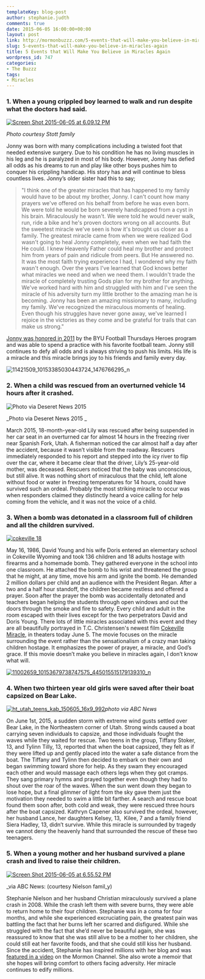 ```yaml
---
templateKey: blog-post
author: stephanie.judth
comments: true
date: 2015-06-05 16:00:00+00:00
layout: post
link: http://mormonbuzzz.com/5-events-that-will-make-you-believe-in-miracles-again/
slug: 5-events-that-will-make-you-believe-in-miracles-again
title: 5 Events that Will Make You Believe in Miracles Again
wordpress_id: 747
categories:
- The Buzzz
tags:
- Miracles
---
```


### 1. When a young crippled boy learned to walk and run despite what the doctors had said.




[![Screen Shot 2015-06-05 at 6.09.12 PM](/img/Screen-Shot-2015-06-05-at-6.09.12-PM.png)](/img/Screen-Shot-2015-06-05-at-6.09.12-PM.png)


_Photo courtesy Stott family_


Jonny was born with many complications including a twisted foot that needed extensive surgery. Due to his condition he has no living muscles in his leg and he is paralyzed in most of his body. However, Jonny has defied all odds as his dreams to run and play like other boys pushes him to conquer his crippling handicap. His story has and will continue to bless countless lives. Jonny’s older sister had this to say;


<blockquote>"I think one of the greater miracles that has happened to my family would have to be about my brother, Jonny. I can't count how many prayers we've offered on his behalf from before he was even born. We were told he would be born severely handicapped from a cyst in his brain. Miraculously he wasn't. We were told he would never walk, run, ride a bike and he's proven doctors wrong on all accounts. But the sweetest miracle we've seen is how it's brought us closer as a family. The greatest miracle came from when we were realized God wasn't going to heal Jonny completely, even when we had faith the He could. I knew Heavenly Father could heal my brother and protect him from years of pain and ridicule from peers. But He answered no. It was the most faith trying experience I had, I wondered why my faith wasn't enough. Over the years I've learned that God knows better what miracles we need and when we need them. I wouldn't trade the miracle of completely trusting Gods plan for my brother for anything. We've worked hard with him and struggled with him and I've seen the miracle of his adversity turn my little brother to the amazing man he is becoming. Jonny has been an amazing missionary to many, including my family. We've recognized the miraculous moments of healing. Even though his struggles have never gone away, we've learned I rejoice in the victories as they come and be grateful for trails that can make us strong."</blockquote>


[Jonny was honored in 2011](https://www.youtube.com/watch?v=HPOPad4yHpU&feature=youtu.be) by the BYU Football Thursdays Heroes program and was able to spend a practice with his favorite football team. Jonny still continues to defy all odds and is always striving to push his limits. His life is a miracle and this miracle brings joy to his friends and family every day.


![11421509_10153385030443724_1476766295_n](/img/11421509_10153385030443724_1476766295_n.jpg)




### 2. When a child was rescued from an overturned vehicle 14 hours after it crashed.





![Photo via Deseret News 2015](/img/25541157.jpg)


_Photo via Deseret News 2015 _


March 2015, 18-month-year-old Lily was rescued after being suspended in her car seat in an overturned car for almost 14 hours in the freezing river near Spanish Fork, Utah. A fisherman noticed the car almost half a day after the accident, because it wasn’t visible from the roadway. Rescuers immediately responded to his report and stepped into the icy river to flip over the car, where it became clear that the driver, Lily’s 25-year-old mother, was deceased. Rescuers noticed that the baby was unconscious, but still alive. It was nothing short of miraculous that the child, left alone without food or water in freezing temperatures for 14 hours, could have survived such an ordeal. Probably the most striking miracle to occur was when responders claimed they distinctly heard a voice calling for help coming from the vehicle, and it was not the voice of a child.


### 3. When a bomb was detonated in a classroom full of children and all the children survived.




[![cokeville 18](/img/cokeville-18.jpg)](/img/cokeville-18.jpg)

May 16, 1986, David Young and his wife Doris entered an elementary school in Cokeville Wyoming and took 136 children and 18 adults hostage with firearms and a homemade bomb. They gathered everyone in the school into one classroom. He attached the bomb to his wrist and threatened the group that he might, at any time, move his arm and ignite the bomb. He demanded 2 million dollars per child and an audience with the President Regan. After a two and a half hour standoff, the children became restless and offered a prayer. Soon after the prayer the bomb was accidentally detonated and teachers began helping the students through open windows and out the doors through the smoke and fire to safety. Every child and adult in the room escaped with their lives except for the two perpetrators David and Doris Young. There lots of little miracles associated with this event and they are all beautifully portrayed in T.C. Christensen's newest film [Cokeville Miracle](https://www.youtube.com/watch?v=jn20a71m45M), in theaters today June 5. The movie focuses on the miracle surrounding the event rather than the sensationalism of a crazy man taking children hostage. It emphasizes the power of prayer, a miracle, and God’s grace. If this movie doesn’t make you believe in miracles again, I don’t know what will.

[![11002659_10153679738747575_445015515179139310_n](/img/11002659_10153679738747575_445015515179139310_n.jpg)](/img/11002659_10153679738747575_445015515179139310_n.jpg)


### 4. When two thirteen year old girls were saved after their boat capsized on Bear Lake.





[![ht_utah_teens_kab_150605_16x9_992](/img/ht_utah_teens_kab_150605_16x9_992.jpg)](/img/ht_utah_teens_kab_150605_16x9_992.jpg)_photo via ABC News_


On June 1st, 2015, a sudden storm with extreme wind gusts settled over Bear Lake, in the Northeastern corner of Utah. Strong winds caused a boat carrying seven individuals to capsize, and those individuals fought the waves while they waited for rescue. Two teens in the group, Tiffany Stoker, 13, and Tylinn Tilly, 13, reported that when the boat capsized, they felt as if they were lifted up and gently placed into the water a safe distance from the boat. The Tiffany and Tylinn then decided to embark on their own and began swimming toward shore for help. As they swam they encouraged each other and would massage each others legs when they got cramps. They sang primary hymns and prayed together even though they had to shout over the roar of the waves. When the sun went down they began to lose hope, but a final glimmer of light from the sky gave them just the motivation they needed to swim a little bit farther. A search and rescue boat found them soon after, both cold and weak, they were rescued three hours after the boat capsized. Kathryn Capener also survived the ordeal, however, her husband Lance, her daughters Kelsey, 13,  Kilee, 7 and a family friend Siera Hadley, 13, didn’t survive. While this miracle is surrounded by tragedy we cannot deny the heavenly hand that surrounded the rescue of these two teenagers.


### 5. When a young mother and her husband survived a plane crash and lived to raise their children.




[![Screen Shot 2015-06-05 at 6.55.52 PM](/img/Screen-Shot-2015-06-05-at-6.55.52-PM.png)](/img/Screen-Shot-2015-06-05-at-6.55.52-PM.png)


_via ABC News: (courtesy Nielson famil_y)


Stephanie Nielson and her husband Christian miraculously survived a plane crash in 2008. While the crash left them with severe burns, they were able to return home to their four children. Stephanie was in a coma for four months, and while she experienced excruciating pain, the greatest pain was battling the fact that her burns left her scarred and disfigured. While she struggled with the fact that she’d never be beautiful again, she was reassured to know that she was still alive to be a mother to her children, she could still eat her favorite foods, and that she could still kiss her husband. Since the accident, Stephanie has inspired millions with her blog and was [ featured in a video](https://www.youtube.com/watch?v=KHDvxPjsm8E) on the Mormon Channel. She also wrote a memoir that she hopes will bring comfort to others facing adversity. Her miracle continues to edify millions.
